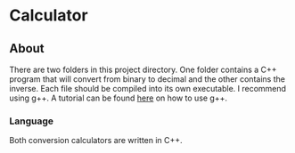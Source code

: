 # Calculator

## About

There are two folders in this project directory. One folder contains a C++ program that will convert from binary to decimal and the other contains the inverse. Each file should be compiled into its own executable. I recommend using g++. A tutorial can be found [here](https://www.geeksforgeeks.org/compiling-with-g-plus-plus/) on how to use g++.

### Language

Both conversion calculators are written in C++.
